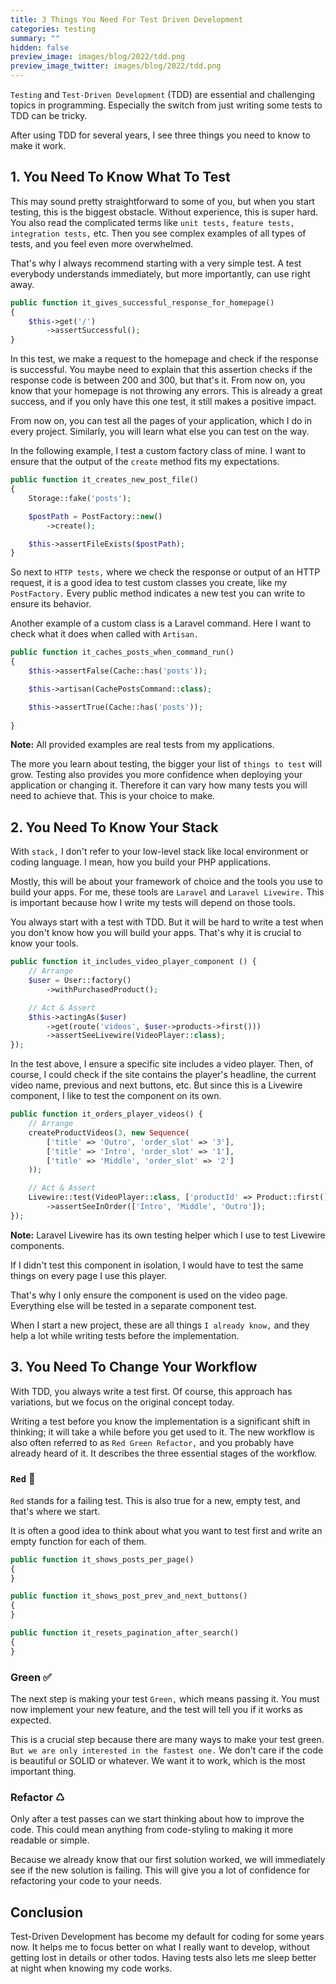 ```yaml
---
title: 3 Things You Need For Test Driven Development
categories: testing
summary: ""
hidden: false
preview_image: images/blog/2022/tdd.png
preview_image_twitter: images/blog/2022/tdd.png
---
```


`Testing` and `Test-Driven Development` (TDD) are essential and challenging topics in programming. Especially the switch from just writing some tests to TDD can be tricky.

After using TDD for several years, I see three things you need to know to make it work.


## 1. You Need To Know What To Test

This may sound pretty straightforward to some of you, but when you start testing, this is the biggest obstacle. Without experience, this is super hard. You also read the complicated terms like `unit tests,` `feature tests,` `integration tests,` etc. Then you see complex examples of all types of tests, and you feel even more overwhelmed.

That's why I always recommend starting with a very simple test. A test everybody understands immediately, but more importantly, can use right away.

```php
public function it_gives_successful_response_for_homepage()
{
    $this->get('/')
        ->assertSuccessful();
}
```

In this test, we make a request to the homepage and check if the response is successful. You maybe need to explain that this assertion checks if the response code is between 200 and 300, but that's it. From now on, you know that your homepage is not throwing any errors. This is already a great success, and if you only have this one test, it still makes a positive impact.

From now on, you can test all the pages of your application, which I do in every project. Similarly, you will learn what else you can test on the way.

In the following example, I test a custom factory class of mine. I want to ensure that the output of the `create` method fits my expectations.

```php
public function it_creates_new_post_file()
{
    Storage::fake('posts');

    $postPath = PostFactory::new()
        ->create();

    $this->assertFileExists($postPath);
}
```

So next to `HTTP tests,` where we check the response or output of an HTTP request, it is a good idea to test custom classes you create, like my `PostFactory.` Every public method indicates a new test you can write to ensure its behavior.

Another example of a custom class is a Laravel command. Here I want to check what it does when called with `Artisan.`

```php
public function it_caches_posts_when_command_run()
{
    $this->assertFalse(Cache::has('posts'));

    $this->artisan(CachePostsCommand::class);

    $this->assertTrue(Cache::has('posts'));
 
}
```

<div class="blognote"><strong>Note:</strong> All provided examples are real tests from my applications.</div>

The more you learn about testing, the bigger your list of `things to test` will grow. Testing also provides you more confidence when deploying your application or changing it. Therefore it can vary how many tests you will need to achieve that. This is your choice to make.

## 2. You Need To Know Your Stack

With `stack,` I don't refer to your low-level stack like local environment or coding language. I mean, how you build your PHP applications.

Mostly, this will be about your framework of choice and the tools you use to build your apps. For me, these tools are `Laravel` and `Laravel Livewire.` This is important because how I write my tests will depend on those tools.

You always start with a test with TDD. But it will be hard to write a test when you don't know how you will build your apps. That's why it is crucial to know your tools.

```php
public function it_includes_video_player_component () {
    // Arrange
    $user = User::factory()
        ->withPurchasedProduct();

    // Act & Assert
    $this->actingAs($user)
        ->get(route('videos', $user->products->first()))
        ->assertSeeLivewire(VideoPlayer::class);
});
```

In the test above, I ensure a specific site includes a video player. Then, of course, I could check if the site contains the player's headline, the current video name, previous and next buttons, etc. But since this is a Livewire component, I like to test the component on its own.

```php
public function it_orders_player_videos() {
    // Arrange
    createProductVideos(3, new Sequence(
        ['title' => 'Outro', 'order_slot' => '3'],
        ['title' => 'Intro', 'order_slot' => '1'],
        ['title' => 'Middle', 'order_slot' => '2']
    ));

    // Act & Assert
    Livewire::test(VideoPlayer::class, ['productId' => Product::first()->id])
        ->assertSeeInOrder(['Intro', 'Middle', 'Outro']);
});
```

<div class="blognote"><strong>Note:</strong> Laravel Livewire has its own testing helper which I use to test Livewire components.</div>

If I didn't test this component in isolation, I would have to test the same things on every page I use this player.

That's why I only ensure the component is used on the video page. Everything else will be tested in a separate component test.

When I start a new project, these are all things `I already know,` and they help a lot while writing tests before the implementation.

## 3. You Need To Change Your Workflow

With TDD, you always write a test first. Of course, this approach has variations, but we focus on the original concept today.

Writing a test before you know the implementation is a significant shift in thinking; it will take a while before you get used to it. The new workflow is also often referred to as `Red Green Refactor,` and you probably have already heard of it. It describes the three essential stages of the workflow.

### `Red` 🛑

`Red` stands for a failing test. This is also true for a new, empty test, and that's where we start.

It is often a good idea to think about what you want to test first and write an empty function for each of them.

```php
public function it_shows_posts_per_page()
{
}

public function it_shows_post_prev_and_next_buttons()
{
}

public function it_resets_pagination_after_search()
{
}
```

### Green ✅
The next step is making your test `Green,` which means passing it. You must now implement your new feature, and the test will tell you if it works as expected.

This is a crucial step because there are many ways to make your test green. `But we are only interested in the fastest one.` We don't care if the code is beautiful or SOLID or whatever. We want it to work, which is the most important thing.

### Refactor ♺

Only after a test passes can we start thinking about how to improve the code. This could mean anything from code-styling to making it more readable or simple.

Because we already know that our first solution worked, we will immediately see if the new solution is failing. This will give you a lot of confidence for refactoring your code to your needs.

## Conclusion

Test-Driven Development has become my default for coding for some years now. It helps me to focus better on what I really want to develop, without getting lost in details or other todos. 
Having tests also lets me sleep better at night when knowing my code works.
